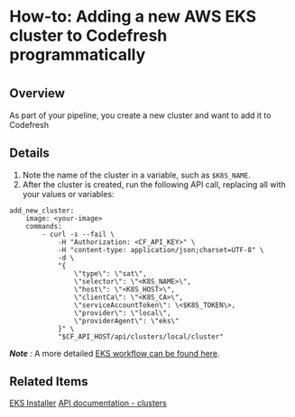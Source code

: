 # How-to: Adding a new AWS EKS cluster to Codefresh programmatically

#

## Overview

As part of your pipeline, you create a new cluster and want to add it to
Codefresh

## Details

  1. Note the name of the cluster in a variable, such as `$K8S_NAME`.
  2. After the cluster is created, run the following API call, replacing all with your values or variables:

    
    
    add_new_cluster:
        image: <your-image>
        commands:
            - curl -s --fail \
                -H "Authorization: <CF_API_KEY>" \
                -H "content-type: application/json;charset=UTF-8" \
                -d \
                "{
                    \"type\": \"sat\",
                    \"selector\": \"<K8S_NAME>\",
                    \"host\": \"<K8S_HOST>\",
                    \"clientCa\": \"<K8S_CA>\",
                    \"serviceAccountToken\": \<$K8S_TOKEN\>,
                    \"provider\": \"local\",
                    \"providerAgent\": \"eks\"
                }" \
                "$CF_API_HOST/api/clusters/local/cluster"
    

_**Note** :_ A more detailed [EKS workflow can be found
here](https://github.com/codefresh-io/eks-installer).

## Related Items

[EKS Installer](https://github.com/codefresh-io/eks-installer) [API
documentation - clusters](https://g.codefresh.io/api/#tag/Clusters)

